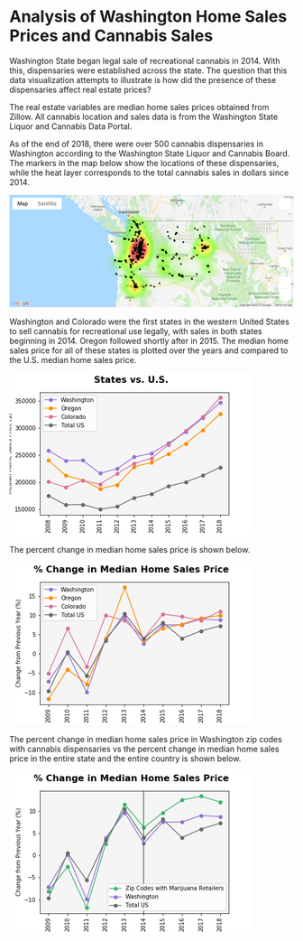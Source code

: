 # Analysis of Washington Home Sales Prices and Cannabis Sales

Washington State began legal sale of recreational cannabis in 2014.  With this, dispensaries were established across the state.  The question that this 
data visualization attempts to illustrate is how did the presence of these dispensaries affect real estate prices?

The real estate variables are median home sales prices obtained from Zillow.  All cannabis location and sales data is from the Washington State Liquor and Cannabis Data Portal.

As of the end of 2018, there were over 500 cannabis dispensaries in Washington according to the Washington State Liquor and Cannabis Board.  The markers in the map below show the locations of these dispensaries, while the heat layer corresponds to the total cannabis sales in dollars since 2014.

![Heat Map](/Images/Cannabis_Heat_Map.png)

Washington and Colorado were the first states in the western United States to sell cannabis for recreational use legally, with sales in both states beginning in 2014.  Oregon followed shortly after in 2015.  The median home sales price
for all of these states is plotted over the years and compared to the U.S. median home sales price.

![All States](/Images/west_coast_states.png)

The percent change in median home sales price is shown below. 

![Perc Change](/Images/perc_change_home_price.png)

The percent change in median home sales price in Washington zip codes with cannabis dispensaries vs the percent change in median home
sales price in the entire state and the entire country is shown below.


![Cannabis Zips](/Images/Cannabis_Sales_Change.png)



